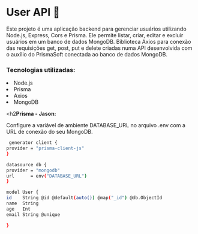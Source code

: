 <h1> User API 📡</h1>

Este projeto é uma aplicação backend para gerenciar usuários utilizando Node.js, Express, Cors e Prisma. Ele permite listar, criar, editar e excluir usuários em um banco de dados MongoDB.
Biblioteca Axios para conexão das requisições get, post, put e delete criadas numa API desenvolvida com o auxílio do PrismaSoft conectada ao banco de dados MongoDB.</li>


<h3><b>Tecnologias utilizadas:</b></h3>

<li>Node.js</li>
<li>Prisma</li>
<li>Axios</li>
<li>MongoDB</li>

<h2<b>Prisma - Jason:</b></h2>

Configure a variável de ambiente DATABASE_URL no arquivo .env com a URL de conexão do seu MongoDB.</li>

  ```sh
   generator client {
  provider = "prisma-client-js"
  }
  
  datasource db {
  provider = "mongodb"
  url      = env("DATABASE_URL")
  }
  
  model User {
  id    String @id @default(auto()) @map("_id") @db.ObjectId
  name  String
  age   Int
  email String @unique
  
  }







